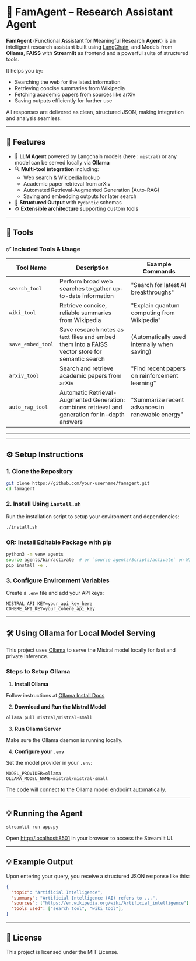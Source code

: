 # 🧠 FamAgent – Research Assistant Agent

**FamAgent** (**F**unctional **A**ssistant for **M**eaningful Research **Agent**) is an intelligent research assistant built using [LangChain](https://www.langchain.com/), and Models from **Ollama**, **FAISS** with **Streamlit** as frontend and a powerful suite of structured tools.

It helps you by:

- Searching the web for the latest information  
- Retrieving concise summaries from Wikipedia  
- Fetching academic papers from sources like arXiv  
- Saving outputs efficiently for further use  

All responses are delivered as clean, structured JSON, making integration and analysis seamless.

---

## 🚀 Features

- 🤖 **LLM Agent** powered by Langchain models (here : `mistral`) or any model can be served locally via **Ollama**
- 🔍 **Multi-tool integration** including:
  - Web search & Wikipedia lookup
  - Academic paper retrieval from arXiv
  - Automated Retrieval-Augmented Generation (Auto-RAG)
  - Saving and embedding outputs for later search
- 📄 **Structured Output** with `Pydantic` schemas
- ⚙️ **Extensible architecture** supporting custom tools
---

## 🧰 Tools

### ✅ Included Tools & Usage

| Tool Name        | Description                                                                                   | Example Commands                               |
|------------------|-----------------------------------------------------------------------------------------------|------------------------------------------------|
| `search_tool`    | Perform broad web searches to gather up-to-date information                                   | "Search for latest AI breakthroughs"           |
| `wiki_tool`      | Retrieve concise, reliable summaries from Wikipedia                                           | "Explain quantum computing from Wikipedia"     |
| `save_embed_tool`| Save research notes as text files and embed them into a FAISS vector store for semantic search| (Automatically used internally when saving)    |
| `arxiv_tool`     | Search and retrieve academic papers from arXiv                                                | "Find recent papers on reinforcement learning" |
| `auto_rag_tool`  | Automatic Retrieval-Augmented Generation: combines retrieval and generation for in-depth answers| "Summarize recent advances in renewable energy"|

---

---

## ⚙️ Setup Instructions

### 1. Clone the Repository

```bash
git clone https://github.com/your-username/famagent.git
cd famagent
````

### 2. Install Using `install.sh`

Run the installation script to setup your environment and dependencies:

```bash
./install.sh
```

### OR: Install Editable Package with pip

```bash
python3 -m venv agents
source agents/bin/activate  # or `source agents/Scripts/activate` on Windows
pip install -e .
```

### 3. Configure Environment Variables

Create a `.env` file and add your API keys:

```dotenv
MISTRAL_API_KEY=your_api_key_here
COHERE_API_KEY=your_cohere_api_key
```

---

## 🛠️ Using Ollama for Local Model Serving

This project uses [Ollama](https://ollama.com/) to serve the Mistral model locally for fast and private inference.

### Steps to Setup Ollama

1. **Install Ollama**

Follow instructions at [Ollama Install Docs](https://ollama.com/docs/install)

2. **Download and Run the Mistral Model**

```bash
ollama pull mistral/mistral-small
```

3. **Run Ollama Server**

Make sure the Ollama daemon is running locally.

4. **Configure your `.env`**

Set the model provider in your `.env`:

```dotenv
MODEL_PROVIDER=ollama
OLLAMA_MODEL_NAME=mistral/mistral-small
```

The code will connect to the Ollama model endpoint automatically.

---

## 💡 Running the Agent

```bash
streamlit run app.py
```

Open [http://localhost:8501](http://localhost:8501) in your browser to access the Streamlit UI.

---

## 💡 Example Output

Upon entering your query, you receive a structured JSON response like this:

```json
{
  "topic": "Artificial Intelligence",
  "summary": "Artificial Intelligence (AI) refers to ...",
  "sources": ["https://en.wikipedia.org/wiki/Artificial_intelligence"],
  "tools_used": ["search_tool", "wiki_tool"],
}
```

---

## 📜 License

This project is licensed under the MIT License.
